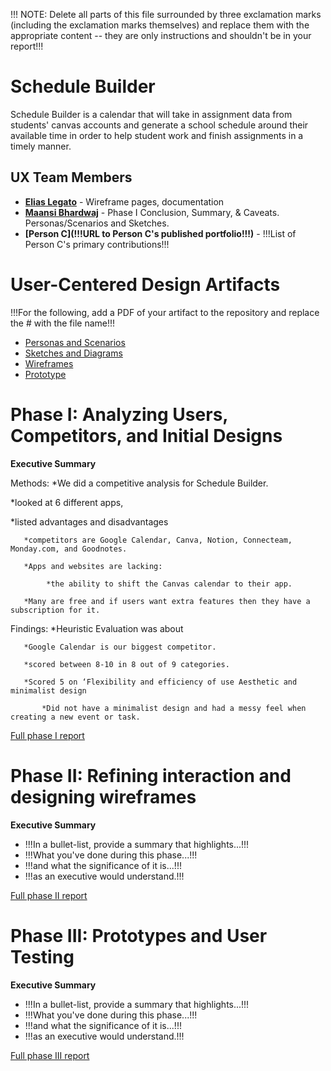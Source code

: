 !!! NOTE: Delete all parts of this file surrounded by three exclamation marks (including the exclamation marks themselves) and replace them with the appropriate content -- they are only instructions and shouldn't be in your report!!!

# Schedule Builder

Schedule Builder is a calendar that will take in assignment data from students' canvas accounts and generate a school schedule around their available time in order to help student work and finish assignments in a timely manner. 

## UX Team Members

* **[Elias Legato](https://github.com/UsabilityEngineering/ux-portfolio-enlegato/tree/master)** - Wireframe pages, documentation
* **[Maansi Bhardwaj](https://github.com/UsabilityEngineering/ux-portfolio-bmaansi)** - Phase I Conclusion, Summary, & Caveats. Personas/Scenarios and Sketches.
* **[Person C](!!!URL to Person C's published portfolio!!!)** - !!!List of Person C's primary contributions!!!

# User-Centered Design Artifacts
 
!!!For the following, add a PDF of your artifact to the repository and replace the # with the file name!!!

* [Personas and Scenarios](personas/)
* [Sketches and Diagrams](sketches/)
* [Wireframes](wireframes/)
* [Prototype](#)

# Phase I: Analyzing Users, Competitors, and Initial Designs

**Executive Summary**

Methods:
*We did a competitive analysis for Schedule Builder.

*looked at 6 different apps, 

*listed advantages and disadvantages 

       *competitors are Google Calendar, Canva, Notion, Connecteam, Monday.com, and Goodnotes. 
       
       *Apps and websites are lacking: 
       
            *the ability to shift the Canvas calendar to their app. 
            
       *Many are free and if users want extra features then they have a subscription for it. 
             
Findings:
*Heuristic Evaluation was about 

       *Google Calendar is our biggest competitor. 
       
       *scored between 8-10 in 8 out of 9 categories.  
       
       *Scored 5 on ‘Flexibility and efficiency of use Aesthetic and minimalist design
       
           *Did not have a minimalist design and had a messy feel when creating a new event or task. 

[Full phase I report](phaseI/)

# Phase II: Refining interaction and designing wireframes

**Executive Summary**

* !!!In a bullet-list, provide a summary that highlights...!!!
* !!!What you've done during this phase...!!!
* !!!and what the significance of it is...!!!
* !!!as an executive would understand.!!!

[Full phase II report](phaseII/)

# Phase III: Prototypes and User Testing

**Executive Summary**

* !!!In a bullet-list, provide a summary that highlights...!!!
* !!!What you've done during this phase...!!!
* !!!and what the significance of it is...!!!
* !!!as an executive would understand.!!!

[Full phase III report](phaseIII/)
